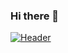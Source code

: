 ### Hi there 👋

[![Header](https://raw.githubusercontent.com/MartinHeinz/<OWNER>/<OWNER>/readme_header.png "Header")](https://images-wixmp-ed30a86b8c4ca887773594c2.wixmp.com/f/6409cff1-0dfe-4d02-9fe2-a8f60e54ea92/d7xnsaw-c3ac63c1-ef83-4751-9caf-b79d14a87b01.png?token=eyJ0eXAiOiJKV1QiLCJhbGciOiJIUzI1NiJ9.eyJzdWIiOiJ1cm46YXBwOjdlMGQxODg5ODIyNjQzNzNhNWYwZDQxNWVhMGQyNmUwIiwiaXNzIjoidXJuOmFwcDo3ZTBkMTg4OTgyMjY0MzczYTVmMGQ0MTVlYTBkMjZlMCIsIm9iaiI6W1t7InBhdGgiOiJcL2ZcLzY0MDljZmYxLTBkZmUtNGQwMi05ZmUyLWE4ZjYwZTU0ZWE5MlwvZDd4bnNhdy1jM2FjNjNjMS1lZjgzLTQ3NTEtOWNhZi1iNzlkMTRhODdiMDEucG5nIn1dXSwiYXVkIjpbInVybjpzZXJ2aWNlOmZpbGUuZG93bmxvYWQiXX0.rY0H2Cyh-vSMv1XVHSGZUzZyiCwGM4pmAtAuaFFEJjM)
<!--
**meaganng/meaganng** is a ✨ _special_ ✨ repository because its `README.md` (this file) appears on your GitHub profile.

Here are some ideas to get you started:

- 🔭 I’m currently working on ...
- 🌱 I’m currently learning ...
- 👯 I’m looking to collaborate on ...
- 🤔 I’m looking for help with ...
- 💬 Ask me about ...
- 📫 How to reach me: ...
- 😄 Pronouns: ...
- ⚡ Fun fact: ...
-->

